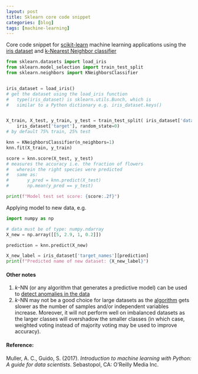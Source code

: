 ```yaml
---
layout: post
title: Sklearn core code snippet
categories: [blog]
tags: [machine-learning]
---
```


Core code snippet for [scikit-learn](https://scikit-learn.org) machine learning applications using the [iris dataset](https://en.wikipedia.org/wiki/Iris_flower_data_set) and [k-Nearest Neighbor classifier](https://en.wikipedia.org/wiki/K-nearest_neighbors_algorithm)

```python
from sklearn.datasets import load_iris
from sklearn.model_selection import train_test_split
from sklearn.neighbors import KNeighborsClassifier


iris_dataset = load_iris()
# get the dataset using the load_iris function
#   type(iris_dataset) is sklearn.utils.Bunch, which is
#   similar to a Python dictionary e.g. iris_dataset.keys()


X_train, X_test, y_train, y_test = train_test_split( iris_dataset['data'], \
    iris_dataset['target'], random_state=0)
# by default 75% train, 25% test

knn = KNeighborsClassifier(n_neighbors=1)
knn.fit(X_train, y_train)

score = knn.score(X_test, y_test)
# measures the accuracy i.e. the fraction of flowers
#   wherein the right species were predicted
#   same as:
#       y_pred = knn.predict(X_test)
#       np.mean(y_pred == y_test)

print(f"Model test set score: {score:.2f}")

```

<!--more-->

Applying model to new data, e.g.

```python
import numpy as np

# data must be of type: numpy.ndarray
X_new = np.array([[5, 2.9, 1, 0.2]])

prediction = knn.predict(X_new)

X_new_label = iris_dataset['target_names'][prediction]
print(f"Predicted name of new dataset: {X_new_label}")

```

#### Other notes
1. *k*-NN (or any algorithm that generates a predictive model) can be used to [detect anomalies in the data](https://algobeans.com/2016/09/14/k-nearest-neighbors-anomaly-detection-tutorial)
2. *k*-NN may not be a good choice for large datasets as the [algorithm](https://towardsdatascience.com/machine-learning-basics-with-the-k-nearest-neighbors-algorithm-6a6e71d01761) gets slower as the number of samples and/or independent variables increase. Moreover, it will not perform well on imbalanced datasets as the larger classes will overshadow the smaller classes (in which case, weighted voting instead of majority voting may be used to improve accuracy).

#### Reference:
Muller, A. C., Guido, S. (2017). *Introduction to machine learning with Python: A guide for data scientists*. Sebastopol, CA: O'Reilly Media Inc.

